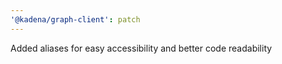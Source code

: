```yaml
---
'@kadena/graph-client': patch
---
```


Added aliases for easy accessibility and better code readability

